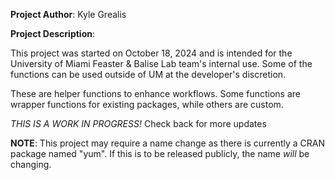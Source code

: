 
**Project Author**: Kyle Grealis


**Project Description**:

This project was started on October 18, 2024 and is intended for the University of Miami
Feaster & Balise Lab team's internal use. Some of the functions can be used outside of UM
at the developer's discretion.

These are helper functions to enhance workflows. Some functions are wrapper functions for
existing packages, while others are custom.

*THIS IS A WORK IN PROGRESS!* Check back for more updates

**NOTE**: This project may require a name change as there is currently a CRAN package
named "yum". If this is to be released publicly, the name *will* be changing.
